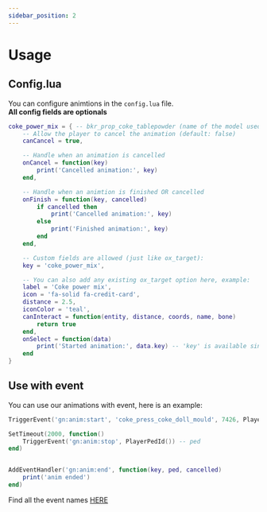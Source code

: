 ```yaml
---
sidebar_position: 2
---
```


# Usage

## Config.lua
You can configure animtions in the `config.lua` file.<br/>
**All config fields are optionals**<br/>

```lua title="config.lua"
coke_power_mix = { -- bkr_prop_coke_tablepowder (name of the model used for this target)
    -- Allow the player to cancel the animation (default: false)
    canCancel = true,

    -- Handle when an animation is cancelled
    onCancel = function(key)
        print('Cancelled animation:', key)
    end,

    -- Handle when an animtion is finished OR cancelled
    onFinish = function(key, cancelled)
        if cancelled then
            print('Cancelled animation:', key)
        else
            print('Finished animation:', key)
        end
    end,

    -- Custom fields are allowed (just like ox_target):
    key = 'coke_power_mix',

    -- You can also add any existing ox_target option here, example:
    label = 'Coke power mix',
    icon = 'fa-solid fa-credit-card',
    distance = 2.5,
    iconColor = 'teal',
    canInteract = function(entity, distance, coords, name, bone)
        return true
    end,
    onSelect = function(data)
        print('Started animation:', data.key) -- 'key' is available since we defined it as custom field above
    end
}
```

## Use with event

You can use our animations with event, here is an example:

```lua
TriggerEvent('gn:anim:start', 'coke_press_coke_doll_mould', 7426, PlayerPedId()) -- key, entity, ped

SetTimeout(2000, function()
    TriggerEvent('gn:anim:stop', PlayerPedId()) -- ped
end)


AddEventHandler('gn:anim:end', function(key, ped, cancelled)
    print('anim ended')
end)
```

Find all the event names [HERE](https://g-n-s-studio.github.io/docs/category/animations-list)